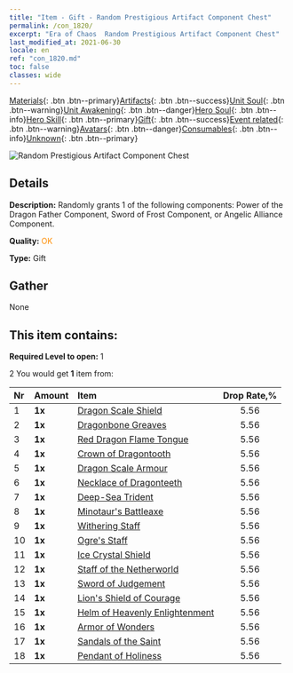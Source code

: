 ```yaml
---
title: "Item - Gift - Random Prestigious Artifact Component Chest"
permalink: /con_1820/
excerpt: "Era of Chaos  Random Prestigious Artifact Component Chest"
last_modified_at: 2021-06-30
locale: en
ref: "con_1820.md"
toc: false
classes: wide
---
```

 [Materials](/Items/){: .btn .btn--primary}[Artifacts](/Items/Artifacts/){: .btn .btn--success}[Unit Soul](/Items/UnitSoul/){: .btn .btn--warning}[Unit Awakening](/Items/UnitAwakening/){: .btn .btn--danger}[Hero Soul](/Items/HeroSoul/){: .btn .btn--info}[Hero Skill](/Items/HeroSkill/){: .btn .btn--primary}[Gift](/Items/Gift/){: .btn .btn--success}[Event related](/Items/Events/){: .btn .btn--warning}[Avatars](/Items/Avatars/){: .btn .btn--danger}[Consumables](/Items/Consumables/){: .btn .btn--info}[Unknown](/Items/Unknown/){: .btn .btn--primary}

 ![Random Prestigious Artifact Component Chest](/images/t/i_907046.png)

## Details
 **Description:** Randomly grants 1 of the following components: Power of the Dragon Father Component, Sword of Frost Component, or Angelic Alliance Component.

 **Quality:** <span style="color: #FF8C00">OK</span>

 **Type:** Gift

## Gather

  None

## This item contains:

 **Required Level to open:** 1

 2 You would get **1** item  from:

  | Nr | Amount |     Item    | Drop Rate,% |
  |:---|:-------|:------------|:---------:|
  | 1 |  **1x** | [Dragon Scale Shield](/Items/art_144/) | 5.56 | 
  | 2 |  **1x** | [Dragonbone Greaves](/Items/art_145/) | 5.56 | 
  | 3 |  **1x** | [Red Dragon Flame Tongue](/Items/art_146/) | 5.56 | 
  | 4 |  **1x** | [Crown of Dragontooth](/Items/art_147/) | 5.56 | 
  | 5 |  **1x** | [Dragon Scale Armour](/Items/art_148/) | 5.56 | 
  | 6 |  **1x** | [Necklace of Dragonteeth](/Items/art_149/) | 5.56 | 
  | 7 |  **1x** | [Deep-Sea Trident](/Items/art_160/) | 5.56 | 
  | 8 |  **1x** | [Minotaur's Battleaxe](/Items/art_161/) | 5.56 | 
  | 9 |  **1x** | [Withering Staff](/Items/art_162/) | 5.56 | 
  | 10 |  **1x** | [Ogre's Staff](/Items/art_163/) | 5.56 | 
  | 11 |  **1x** | [Ice Crystal Shield](/Items/art_164/) | 5.56 | 
  | 12 |  **1x** | [Staff of the Netherworld](/Items/art_165/) | 5.56 | 
  | 13 |  **1x** | [Sword of Judgement](/Items/art_150/) | 5.56 | 
  | 14 |  **1x** | [Lion's Shield of Courage](/Items/art_151/) | 5.56 | 
  | 15 |  **1x** | [Helm of Heavenly Enlightenment](/Items/art_152/) | 5.56 | 
  | 16 |  **1x** | [Armor of Wonders](/Items/art_153/) | 5.56 | 
  | 17 |  **1x** | [Sandals of the Saint](/Items/art_154/) | 5.56 | 
  | 18 |  **1x** | [Pendant of Holiness](/Items/art_155/) | 5.56 | 
